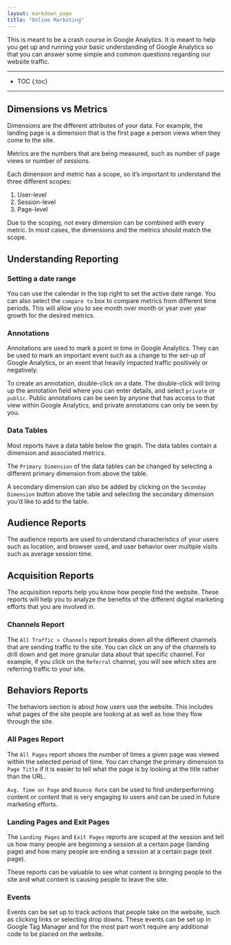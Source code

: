 ```yaml
---
layout: markdown_page
title: "Online Marketing"
---
```

This is meant to be a crash course in Google Analytics. It is meant to help you get up and running your basic understanding of Google Analytics so that you can answer some simple and common questions regarding our website traffic.

----

- TOC
{:toc}

----

## Dimensions vs Metrics
Dimensions are the different attributes of your data. For example, the landing page is a dimension that is the first page a person views when they come to the site.

Metrics are the numbers that are being measured, such as number of page views or number of sessions.

Each dimension and metric has a scope, so it’s important to understand the three different scopes:  
1) User-level
2) Session-level
3) Page-level

Due to the scoping, not every dimension can be combined with every metric. In most cases, the dimensions and the metrics should match the scope.

## Understanding Reporting
### Setting a date range

You can use the calendar in the top right to set the active date range. You can also select the `compare to` box to compare metrics from different time periods. This will allow you to see month over month or year over year growth for the desired metrics.

### Annotations

Annotations are used to mark a point in time in Google Analytics. They can be used to mark an important event such as a change to the set-up of Google Analytics, or an event that heavily impacted traffic positively or negatively.

To create an annotation, double-click on a date. The double-click will bring up the annotation field where you can enter details, and select `private` or `public`. Public annotations can be seen by anyone that has access to that view within Google Analytics, and private annotations can only be seen by you.

### Data Tables

Most reports have a data table below the graph. The data tables contain a dimension and associated metrics.

The `Primary Dimension` of the data tables can be changed by selecting a different primary dimension from above the table.

A secondary dimension can also be added by clicking on the `Seconday Dimension` button above the table and selecting the secondary dimension you’d like to add to the table.

## Audience Reports

The audience reports are used to understand characteristics of your users such as location, and browser used, and user behavior over multiple visits such as average session time.

## Acquisition Reports

The acquisition reports help you know how people find the website. These reports will help you to analyze the benefits of the different digital marketing efforts that you are involved in.

### Channels Report

The `All Traffic > Channels` report breaks down all the different channels that are sending traffic to the site. You can click on any of the channels to drill down  and get more granular data about that specific channel. For example, if you click on the `Referral` channel, you will see which sites are referring traffic to your site.

## Behaviors Reports

The behaviors section is about how users use the website. This includes what pages of the site people are looking at as well as how they flow through the site.

### All Pages Report

The `All Pages` report shows the number of times a given page was viewed within the selected period of time. You can change the primary dimension to `Page Title` if it is easier to tell what the page is by looking at the title rather than the URL.

`Avg. Time on Page` and `Bounce Rate` can be used to find underperforming content or content that is very engaging to users and can be used in future marketing efforts.

### Landing Pages and Exit Pages

The `Landing Pages` and `Exit Pages` reports are scoped at the session and tell us how many people are beginning a session at a certain page (landing page) and how many people are ending a session at a certain page (exit page).

These reports can be valuable to see what content is bringing people to the site and what content is causing people to leave the site.

### Events

Events can be set up to track actions that people take on the website, such as clicking links or selecting drop downs. These events can be set up in Google Tag Manager and for the most part won’t require any additional code to be placed on the website.
